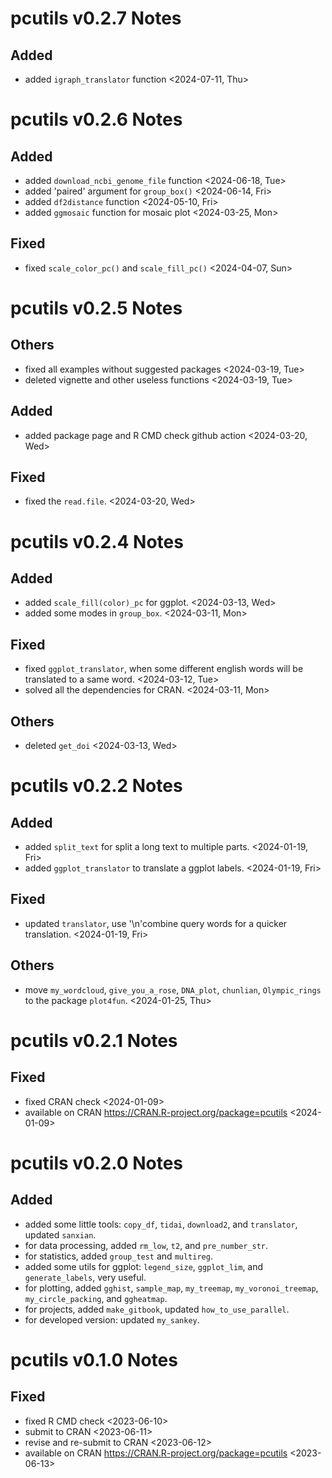 # pcutils v0.2.7 Notes

## Added

- added `igraph_translator` function <2024-07-11, Thu>

# pcutils v0.2.6 Notes

## Added

- added `download_ncbi_genome_file` function <2024-06-18, Tue>
- added 'paired' argument for `group_box()` <2024-06-14, Fri>
- added `df2distance` function <2024-05-10, Fri>
- added `ggmosaic` function for mosaic plot <2024-03-25, Mon>

## Fixed

- fixed `scale_color_pc()` and `scale_fill_pc()` <2024-04-07, Sun>

# pcutils v0.2.5 Notes

## Others

- fixed all examples without suggested packages <2024-03-19, Tue>
- deleted vignette and other useless functions <2024-03-19, Tue>

## Added

- added package page and R CMD check github action <2024-03-20, Wed>

## Fixed

- fixed the `read.file`. <2024-03-20, Wed>

# pcutils v0.2.4 Notes

## Added

- added `scale_fill(color)_pc` for ggplot. <2024-03-13, Wed>
- added some modes in `group_box`. <2024-03-11, Mon>

## Fixed

- fixed `ggplot_translator`, when some different english words will be translated to a same word. <2024-03-12, Tue>
- solved all the dependencies for CRAN. <2024-03-11, Mon>

## Others

- deleted `get_doi` <2024-03-13, Wed>

# pcutils v0.2.2 Notes

## Added

- added `split_text` for split a long text to multiple parts. <2024-01-19, Fri>
- added `ggplot_translator` to translate a ggplot labels. <2024-01-19, Fri>

## Fixed

- updated `translator`, use '\n'combine query words for a quicker translation. <2024-01-19, Fri>

## Others

- move `my_wordcloud`, `give_you_a_rose`, `DNA_plot`, `chunlian`, `Olympic_rings` to the package `plot4fun`. <2024-01-25, Thu>

# pcutils v0.2.1 Notes

## Fixed

- fixed CRAN check <2024-01-09>
- available on CRAN <https://CRAN.R-project.org/package=pcutils> <2024-01-09>

# pcutils v0.2.0 Notes

## Added

- added some little tools: `copy_df`, `tidai`, `download2`, and `translator`, updated `sanxian`.
- for data processing, added `rm_low`, `t2`, and `pre_number_str`.
- for statistics, added `group_test` and `multireg`.
- added some utils for ggplot: `legend_size`, `ggplot_lim`, and `generate_labels`, very useful.
- for plotting, added `gghist`, `sample_map`, `my_treemap`, `my_voronoi_treemap`, `my_circle_packing`, and `ggheatmap`.
- for projects, added `make_gitbook`, updated `how_to_use_parallel`.
- for developed version: updated `my_sankey`.

# pcutils v0.1.0 Notes

## Fixed

- fixed R CMD check <2023-06-10>
- submit to CRAN <2023-06-11>
- revise and re-submit to CRAN <2023-06-12>
- available on CRAN <https://CRAN.R-project.org/package=pcutils> <2023-06-13>


